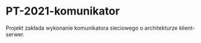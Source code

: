 # PT-2021-komunikator
Projekt zakłada wykonanie komunikatora sieciowego o architekturze klient-serwer. 
